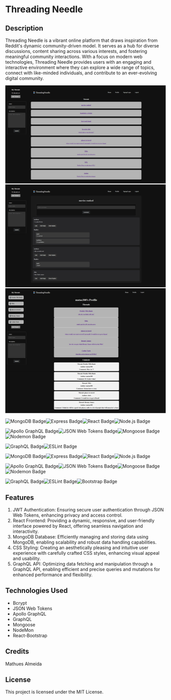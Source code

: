 # Threading Needle

## Description
Threading Needle is a vibrant online platform that draws inspiration from Reddit's dynamic community-driven model. It serves as a hub for diverse discussions, content sharing across various interests, and fostering meaningful community interactions. With a focus on modern web technologies, Threading Needle provides users with an engaging and interactive environment where they can explore a wide range of topics, connect with like-minded individuals, and contribute to an ever-evolving digital community.

![screenshot](./client//src/assets/images/screenshot1.jpeg)
![screenshot](./client//src/assets/images/screenshot2.jpeg)
![screenshot](./client//src/assets/images/screenshot3.jpeg)

![MongoDB Badge](https://img.shields.io/badge/MongoDB-47A248?logo=mongodb&logoColor=fff&style=flat-square)![Express Badge](https://img.shields.io/badge/Express-000?logo=express&logoColor=fff&style=flat-square)![React Badge](https://img.shields.io/badge/React-61DAFB?logo=react&logoColor=000&style=flat-square)![Node.js Badge](https://img.shields.io/badge/Node.js-393?logo=nodedotjs&logoColor=fff&style=flat-square)

![Apollo GraphQL Badge](https://img.shields.io/badge/Apollo%20GraphQL-311C87?logo=apollographql&logoColor=fff&style=flat-square)![JSON Web Tokens Badge](https://img.shields.io/badge/JSON%20Web%20Tokens-000?logo=jsonwebtokens&logoColor=fff&style=flat-square)![Mongoose Badge](https://img.shields.io/badge/Mongoose-800?logo=mongoose&logoColor=fff&style=flat-square)![Nodemon Badge](https://img.shields.io/badge/Nodemon-76D04B?logo=nodemon&logoColor=fff&style=flat-square)

![GraphQL Badge](https://img.shields.io/badge/GraphQL-E10098?logo=graphql&logoColor=fff&style=flat-square)![ESLint Badge](https://img.shields.io/badge/ESLint-4B32C3?logo=eslint&logoColor=fff&style=flat-square)


![MongoDB Badge](https://img.shields.io/badge/MongoDB-47A248?logo=mongodb&logoColor=fff&style=flat-square)![Express Badge](https://img.shields.io/badge/Express-000?logo=express&logoColor=fff&style=flat-square)![React Badge](https://img.shields.io/badge/React-61DAFB?logo=react&logoColor=000&style=flat-square)![Node.js Badge](https://img.shields.io/badge/Node.js-393?logo=nodedotjs&logoColor=fff&style=flat-square)

![Apollo GraphQL Badge](https://img.shields.io/badge/Apollo%20GraphQL-311C87?logo=apollographql&logoColor=fff&style=flat-square)![JSON Web Tokens Badge](https://img.shields.io/badge/JSON%20Web%20Tokens-000?logo=jsonwebtokens&logoColor=fff&style=flat-square)![Mongoose Badge](https://img.shields.io/badge/Mongoose-800?logo=mongoose&logoColor=fff&style=flat-square)![Nodemon Badge](https://img.shields.io/badge/Nodemon-76D04B?logo=nodemon&logoColor=fff&style=flat-square)

![GraphQL Badge](https://img.shields.io/badge/GraphQL-E10098?logo=graphql&logoColor=fff&style=flat-square)![ESLint Badge](https://img.shields.io/badge/ESLint-4B32C3?logo=eslint&logoColor=fff&style=flat-square)![Bootstrap Badge](https://img.shields.io/badge/Bootstrap-7952B3?logo=bootstrap&logoColor=fff&style=flat-square)

## Features
1. JWT Authentication: Ensuring secure user authentication through JSON Web Tokens, enhancing privacy and access control.
2. React Frontend: Providing a dynamic, responsive, and user-friendly interface powered by React, offering seamless navigation and interactivity.
3. MongoDB Database: Efficiently managing and storing data using MongoDB, enabling scalability and robust data handling capabilities.
4. CSS Styling: Creating an aesthetically pleasing and intuitive user experience with carefully crafted CSS styles, enhancing visual appeal and usability.
5. GraphQL API: Optimizing data fetching and manipulation through a GraphQL API, enabling efficient and precise queries and mutations for enhanced performance and flexibility.

## Technologies Used
* Bcrypt
* JSON Web Tokens
* Apollo GraphQL
* GraphQL
* Mongoose
* NodeMon
* React-Bootstrap

## Credits 
Mathues Almeida

## License
This project is licensed under the MIT License.
